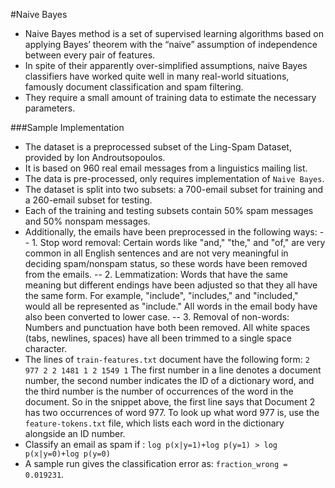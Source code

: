 #Naive Bayes
- Naive Bayes method is a set of supervised learning algorithms based on applying Bayes’ theorem with the “naive” assumption of independence between every pair of features. 
- In spite of their apparently over-simplified assumptions, naive Bayes classifiers have worked quite well in many real-world situations, famously document classification and spam filtering. 
- They require a small amount of training data to estimate the necessary parameters. 

###Sample Implementation
- The dataset is a preprocessed subset of the Ling-Spam Dataset, provided by Ion Androutsopoulos. 
- It is based on 960 real email messages from a linguistics mailing list.
- The data is pre-processed, only requires implementation of `Naive Bayes`.
- The dataset is split into two subsets: a 700-email subset for training and a 260-email subset for testing. 
- Each of the training and testing subsets contain 50% spam messages and 50% nonspam messages. 
- Additionally, the emails have been preprocessed in the following ways:
-- 1. Stop word removal: Certain words like "and," "the," and "of," are very common in all English sentences and are not very meaningful in deciding spam/nonspam status, so these words have been removed from the emails.
-- 2. Lemmatization: Words that have the same meaning but different endings have been adjusted so that they all have the same form. For example, "include", "includes," and "included," would all be represented as "include." All words in the email body have also been converted to lower case.
-- 3. Removal of non-words: Numbers and punctuation have both been removed. All white spaces (tabs, newlines, spaces) have all been trimmed to a single space character.
- The lines of `train-features.txt` document have the following form:
``
2 977 2
2 1481 1
2 1549 1
``
The first number in a line denotes a document number, the second number indicates the ID of a dictionary word, and the third number is the number of occurrences of the word in the document. So in the snippet above, the first line says that Document 2 has two occurrences of word 977. To look up what word 977 is, use the `feature-tokens.txt` file, which lists each word in the dictionary alongside an ID number.
- Classify an email as spam if : `log p(x|y=1)+log p(y=1) > log p(x|y=0)+log p(y=0)`
- A sample run gives the classification error as: `fraction_wrong =  0.019231`.


